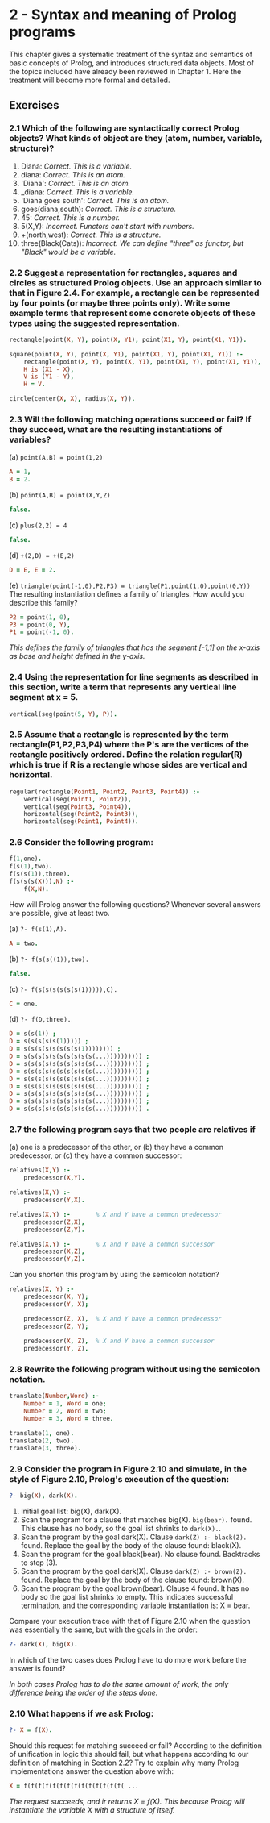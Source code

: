 # 2 - Syntax and meaning of Prolog programs

This chapter gives a systematic treatment of the syntaz and semantics of basic concepts of Prolog, and introduces structured data objects. Most of the topics included have already been reviewed in Chapter 1. Here the treatment will become more formal and detailed.

## Exercises 

### 2.1 Which of the following are syntactically correct Prolog objects? What kinds of object are they (atom, number, variable, structure)?

1. Diana: *Correct. This is a variable.*
2. diana: *Correct. This is an atom.*
3. 'Diana': *Correct. This is an atom.*
4. _diana: *Correct. This is a variable.*
5. 'Diana goes south': *Correct. This is an atom.*
6. goes(diana,south): *Correct. This is a structure.*
7. 45: *Correct. This is a number.*
8. 5(X,Y): *Incorrect. Functors can't start with numbers.*
9. +(north,west): *Correct. This is a structure.*
10. three(Black(Cats)): *Incorrect. We can define "three" as functor, but "Black" would be a variable.*

### 2.2 Suggest a representation for rectangles, squares and circles as structured Prolog objects. Use an approach similar to that in Figure 2.4. For example, a rectangle can be represented by four points (or maybe three points only). Write some example terms that represent some concrete objects of these types using the suggested representation.

```prolog
rectangle(point(X, Y), point(X, Y1), point(X1, Y), point(X1, Y1)).

square(point(X, Y), point(X, Y1), point(X1, Y), point(X1, Y1)) :-
    rectangle(point(X, Y), point(X, Y1), point(X1, Y), point(X1, Y1)),
    H is (X1 - X),
    V is (Y1 - Y),
    H = V.

circle(center(X, X), radius(X, Y)).
```


### 2.3 Will the following matching operations succeed or fail? If they succeed, what are the resulting instantiations of variables?

(a) `point(A,B) = point(1,2)`

```prolog
A = 1,
B = 2.
```

(b) `point(A,B) = point(X,Y,Z)`

```prolog
false.
```

(c) `plus(2,2) = 4`

```prolog
false.
```

(d) `+(2,D) = +(E,2)`

```prolog
D = E, E = 2.
```

(e) `triangle(point(-1,0),P2,P3) = triangle(P1,point(1,0),point(0,Y))`
    The resulting instantiation defines a family of triangles. How would you describe this family?

```prolog
P2 = point(1, 0),
P3 = point(0, Y),
P1 = point(-1, 0).
```

*This defines the family of triangles that has the segment [-1,1] on the x-axis as base and height defined in the y-axis.*

### 2.4 Using the representation for line segments as described in this section, write a term that represents any vertical line segment at x = 5.

```prolog
vertical(seg(point(5, Y), P)).
```

### 2.5 Assume that a rectangle is represented by the term rectangle(P1,P2,P3,P4) where the P's are the vertices of the rectangle positively ordered. Define the relation regular(R) which is true if R is a rectangle whose sides are vertical and horizontal.

```prolog
regular(rectangle(Point1, Point2, Point3, Point4)) :-
    vertical(seg(Point1, Point2)),
    vertical(seg(Point3, Point4)),
    horizontal(seg(Point2, Point3)),
    horizontal(seg(Point1, Point4)).
```

### 2.6 Consider the following program:

```prolog
f(1,one).
f(s(1),two).
f(s(s(1)),three).
f(s(s(s(X))),N) :-
    f(X,N).
```

How will Prolog answer the following questions? Whenever several answers are possible, give at least two.

(a) `?- f(s(1),A).`

```prolog
A = two.
```

(b) `?- f(s(s((1)),two).` 

```prolog
false.
```

(c) `?- f(s(s(s(s(s(s(1))))),C).`

```prolog
C = one.
```

(d) `?- f(D,three).`

```prolog
D = s(s(1)) ;
D = s(s(s(s(s(1))))) ;
D = s(s(s(s(s(s(s(s(1)))))))) ;
D = s(s(s(s(s(s(s(s(s(s(...)))))))))) ;
D = s(s(s(s(s(s(s(s(s(s(...)))))))))) ;
D = s(s(s(s(s(s(s(s(s(s(...)))))))))) ;
D = s(s(s(s(s(s(s(s(s(s(...)))))))))) ;
D = s(s(s(s(s(s(s(s(s(s(...)))))))))) ;
D = s(s(s(s(s(s(s(s(s(s(...)))))))))) ;
D = s(s(s(s(s(s(s(s(s(s(...)))))))))) ;
D = s(s(s(s(s(s(s(s(s(s(...)))))))))) .
```

### 2.7 the following program says that two people are relatives if

(a) one is a predecessor of the other, or
(b) they have a common predecessor, or
(c) they have a common successor:

```prolog
relatives(X,Y) :-
    predecessor(X,Y).

relatives(X,Y) :-
    predecessor(Y,X).

relatives(X,Y) :-       % X and Y have a common predecessor
    predecessor(Z,X),
    predecessor(Z,Y).

relatives(X,Y) :-       % X and Y have a common successor
    predecessor(X,Z),
    predecessor(Y,Z).
```

Can you shorten this program by using the semicolon notation?

```prolog
relatives(X, Y) :-
    predecessor(X, Y);
    predecessor(Y, X);

    predecessor(Z, X),  % X and Y have a common predecessor
    predecessor(Z, Y);
    
    predecessor(X, Z),  % X and Y have a common successor
    predecessor(Y, Z).
```

### 2.8 Rewrite the following program without using the semicolon notation.

```prolog
translate(Number,Word) :-
    Number = 1, Word = one;
    Number = 2, Word = two;
    Number = 3, Word = three.
```

```prolog
translate(1, one).
translate(2, two).
translate(3, three).
```

### 2.9 Consider the program in Figure 2.10 and simulate, in the style of Figure 2.10, Prolog's execution of the question:

```prolog
?- big(X), dark(X).
```

1. Initial goal list: big(X), dark(X).
2. Scan the program for a clause that matches big(X). `big(bear).` found.
   This clause has no body, so the goal list shrinks to `dark(X).`.
3. Scan the program by the goal dark(X). Clause `dark(Z) :- black(Z).` found.
   Replace the goal by the body of the clause found: black(X).
4. Scan the program for the goal black(bear). No clause found. Backtracks to step (3).
5. Scan the program by the goal dark(X). Clause `dark(Z) :- brown(Z).` found.
   Replace the goal by the body of the clause found: brown(X).
6. Scan the program by the goal brown(bear). Clause 4 found. It has no body so the goal list shrinks to empty. This indicates successful termination, and the corresponding variable instantiation is: X = bear.

Compare your execution trace with that of Figure 2.10 when the question was essentially the same, but with the goals in the order:

```prolog
?- dark(X), big(X).
```

In which of the two cases does Prolog have to do more work before the answer is found?

*In both cases Prolog has to do the same amount of work, the only difference being the order of the steps done.*

### 2.10  What happens if we ask Prolog:

```prolog
?- X = f(X).
```

Should this request for matching succeed or fail? According to the definition of unification in logic this should fail, but what happens according to our definition of matching in Section 2.2? Try to explain why many Prolog implementations answer the question above with:

```prolog
X = f(f(f(f(f(f(f(f(f(f(f(f(f(f( ...
```

*The request succeeds, and ir returns X = f(X). This because Prolog will instantiate the variable X with a structure of itself.*

